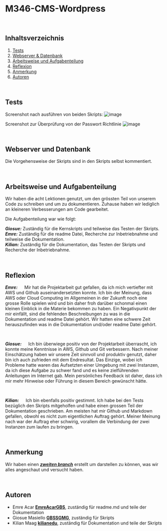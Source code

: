 # M346-CMS-Wordpress




<br>

## Inhaltsverzeichnis

1. [Tests](#Tests)
2. [Webserver & Datenbank](#Webserver-und-Datenbank)
3. [Arbeitsweise und Aufgabenteilung](#Arbeitsweise-und-Aufgabenteilung)
4. [Reflexion](#Reflexion)
5. [Anmerkung](#Anmerkung)
6. [Autoren](#autoren)


<br>

## Tests

Screenshot nach ausführen von beiden Skripts:
![image](https://user-images.githubusercontent.com/118974339/209405279-ae3cdb95-9c58-4d28-85b3-c546bbf812dc.png)

Screenshot zur Überprüfung von der Passwort Richtlinie
![image](https://user-images.githubusercontent.com/118974339/209405292-5085219f-adf6-4012-8cf0-92621baa6530.png)

<br>

## Webserver und Datenbank
Die Vorgehensweise der Skripts sind in den Skripts selbst kommentiert.


<br>

## Arbeitsweise und Aufgabenteilung
Wir haben die acht Lektionen genutzt, um den grössten Teil von unserem Code zu schreiben und um zu dokumentieren. Zuhause haben wir lediglich an kleineren Verbesserungen am Code gearbeitet. 

Die Aufgabenteilung war wie folgt:

***Giosue:*** Zuständig für die Kernskripts und teilweise das Testen der Skripts. <br>
***Emre:*** Zuständig für die readme Datei, Recherche zur Inbetriebnahme und teilweise die Dokumentation. <br> 
***Kilian:*** Zuständig für die Dokumentation, das Testen der Skripts und Recherche der Inbetriebnahme. <br>


<br>

## Reflexion
***Emre:***
&emsp; Mir hat die Projektarbeit gut gefallen, da ich mich vertiefter mit AWS und Github auseinandersetzten konnte. Ich bin der Meinung, 
dass AWS oder Cloud Computing im Allgemeinen in der Zukunft noch eine grosse Rolle spielen wird und bin daher froh darüber schonmal einen kleinen Einblick in die Materie bekommen zu haben.
Ein Negativpunkt der mir einfällt, sind die fehlenden Beschreibungen zu was in die Dokumentation und readme Datei gehört. Wir hatten eine schwere Zeit herauszufinden was in die Dokumentation und/oder readme Datei gehört.

<br>

***Giosue:***
&emsp; Ich bin überwiege positiv von der Projektarbeit überrascht, ich konnte meine Kenntnisse in AWS, Github und Git verbessern.
Nach meiner Einschätzung haben wir unsere Zeit sinnvoll und produktiv genutzt, daher bin ich auch zufrieden mit dem Endresultat.
Das Einzige, wobei ich Probleme hatte waren das Aufsetzten einer Umgebung mit zwei Instanzen, da ich diese Aufgabe zu schwer fand und es keine zielführenden Anleitungen im Internet gab. 
Mein persönliches Feedback ist daher, dass ich mir mehr Hinweise oder Führung in diesem Bereich gewünscht hätte. 

<br>

***Kilian:***
&emsp; Ich bin ebenfalls positiv gestimmt. Ich habe bei den Tests bezüglich den Skripts mitgeholfen und habe einen grossen Teil der Dokumentation geschrieben.
Am meisten hat mir Github und Markdown gefallen, obwohl es nicht zum eigentlichen Auftrag gehört. Meiner Meinung nach war der Auftrag eher schwirig, vorallem die Verbindung der zwei Instanzen zum laufen zu bringen. 

<br>

## Anmerkung

Wir haben einen [***zweiten branch***](https://github.com/GBSSGMG/M346-CMS-Wordpress/tree/2-instance-concept-work-in-progress) erstellt um darstellen zu können, was wir alles angeschaut und versucht haben.


<br>

## Autoren

* Emre Acar [**EmreAcarGBS**](https://github.com/EmreAcarGBS), zuständig für readme.md und teile der Dokumentation
* Giosue Masiello [**GBSSGMG**](https://github.com/GBSSGMG), zuständig für Skripts
* Kilian Maag [**kilianedu**](https://github.com/kilianedu), zuständig für Dokumentation und teile der Skripts
